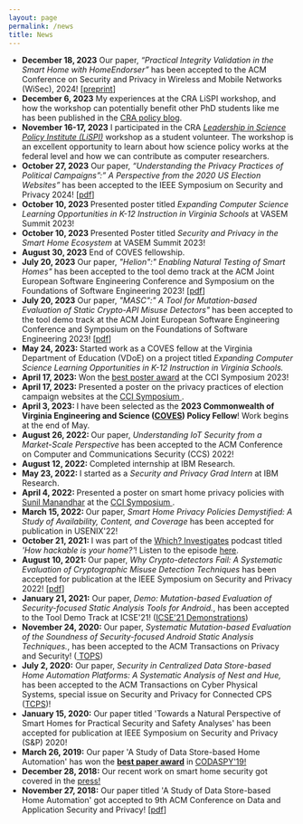 ```yaml
---
layout: page
permalink: /news
title: News
---
```


<div class="container all-news">
  <!-- <h2>News</h2> -->
  <ul>
  <li> <strong>December 18, 2023</strong> Our paper, <em>“Practical Integrity Validation in the Smart Home with
        HomeEndorser”</em> has been accepted to the ACM Conference on Security and Privacy in Wireless and Mobile
      Networks (WiSec), 2024! [<a href="{{ 'assets/pdf/kafle-wisec24-preprint.pdf' | relative_url }}"
        target="_blank">preprint</a>]
    </li>
  <li><strong>December 6, 2023</strong> My experiences at the CRA LiSPI workshop, and how the
      workshop can potentially benefit other PhD students like me has been published in the <a
        href="https://cra.org/govaffairs/blog/2023/12/lispi-perspective-kafle/" target="_blank"> CRA policy blog</a>.
    </li>
  <li> <strong>November 16-17, 2023</strong> I participated in the CRA <a href="https://cra.org/ccc/leadership-development/lispi" target="_blank"><em>Leadership in Science Policy Institute (LiSPI)</em></a> workshop as a student volunteer. The workshop is an excellent opportunity to learn about how science policy works at the federal level and how we can contribute as computer researchers.</li>
  <li> <strong>October 27, 2023</strong> Our paper, <em>“Understanding the Privacy Practices of Political Campaigns”:”
        A Perspective from the 2020 US Election Websites”</em> has been accepted to the IEEE Symposium on Security and
      Privacy 2024! [<a href="{{ 'assets/pdf/kafle-oakland24.pdf' | relative_url }}" target="_blank">pdf</a>]</li>
  <li> <strong> October 10, 2023 </strong>Presented poster titled <em> Expanding Computer Science Learning
        Opportunities in K-12 Instruction in Virginia
        Schools</em> at VASEM Summit 2023!</li>
    <li> <strong>October 10, 2023 </strong>Presented Poster titled <em> Security and Privacy in the Smart Home
        Ecosystem</em> at VASEM Summit 2023!</li>
  <li> <strong> August 30, 2023</strong> End of COVES fellowship.</li>
    <li> <strong> July 20, 2023</strong> Our paper, <em>"Helion":" Enabling Natural Testing of Smart Homes" </em> has
      been accepted to the tool demo
      track at the ACM Joint European Software Engineering Conference and Symposium on the Foundations of Software
      Engineering 2023! [<a href="{{ 'assets/pdf/mandal-fse23-demo.pdf' | relative_url }}" target="_blank">pdf</a>] </li>
    <li> <strong> July 20, 2023</strong> Our paper, <em>"MASC":" A Tool for Mutation-based Evaluation of Static
        Crypto-API
        Misuse Detectors"</em> has been accepted to the tool demo track at the ACM Joint European Software Engineering
      Conference and Symposium on the Foundations of Software Engineering 2023! [<a href="{{ 'assets/pdf/ami-fse23-demo.pdf' | relative_url }}" target="_blank">pdf</a>]</li>
    <li> <strong> May 24, 2023: </strong> Started work as a COVES fellow at the Virginia Department of Education
      (VDoE) on a project titled <em>Expanding Computer Science Learning Opportunities in K-12 Instruction in
        Virginia Schools.</em>
    </li>
    <li> <strong> April 17, 2023: </strong> Won the <a href="https://twitter.com/cyber_cci/status/1648787197322223616"
        target="_blank">best poster award</a> at the CCI Symposium 2023!
    </li>
    <li><strong>April 17, 2023: </strong> Presented a poster on the privacy practices of election campaign websites at
      the <a href="https://cyberinitiative.org/events-programs/2023/cci-symposium-2023.html" target="_blank"> CCI
        Symposium
      </a>.
    </li>
    <li><strong>April 3, 2023: </strong>I have been selected as the <strong>2023 Commonwealth of Virginia Engineering
        and Science
        (<a href="https://www.vasem.org/coves-fellowship-program" target="_blank">COVES</a>) Policy Fellow</strong>!
      Work begins at the end of May.
    </li>
    <li><strong>August 26, 2022: </strong>Our paper, <em>Understanding IoT Security from a Market-Scale Perspective</em>
      has been accepted to the ACM Conference on Computer and Communications Security (CCS) 2022!
    </li>
    <li><strong>August 12, 2022: </strong> Completed internship at IBM Research.
    </li>
    <li><strong>May 23, 2022: </strong> I started as a <em>Security and Privacy Grad Intern</em> at IBM Research.
    </li>
    <li><strong>April 4, 2022: </strong> Presented a poster on smart home privacy policies with <a
        href="https://sunil.pages.wm.edu/" target="_blank">Sunil Manandhar</a> at the <a
        href="https://cyberinitiative.org/events-programs/2022/2022-cci-symposium.html" target="_blank"> CCI Symposium
      </a>.
    </li>
    <li><strong>March 15, 2022: </strong> Our paper, <em>Smart Home Privacy Policies Demystified: A Study of
        Availability, Content, and Coverage</em> has been accepted for publication in USENIX'22!
    </li>    
    <li><strong>October 21, 2021: </strong> I was part of the <a href="https://play.acast.com/s/which-investigates/" target="_blank">Which? Investigates</a> podcast titled <em>'How hackable is your home?'</em>! Listen to the episode <a href="https://podcasts.apple.com/us/podcast/how-hackable-is-your-home/id1570247993?i=1000539342637" target="_blank">here</a>. </li>
    <li><strong>August 10, 2021: </strong> Our paper, <em>Why Crypto-detectors Fail: A Systematic Evaluation of Cryptographic Misuse Detection Techniques</em> has been accepted for publication at the IEEE Symposium on Security and Privacy 2022! [<a
      href="{{ 'assets/pdf/ami-oakland22.pdf' | relative_url }}" target="_blank">pdf</a>] </li>
    <li><strong> January 21, 2021:</strong> Our paper, <em>Demo: Mutation-based Evaluation of Security-focused Static Analysis Tools for Android.</em>, has been accepted to the Tool Demo Track at ICSE'21! (<a href="https://conf.researchr.org/track/icse-2021/icse-2021-Demonstrations" target="_blank">ICSE'21 Demonstrations</a>) </li>
    <li><strong> November 24, 2020:</strong> Our paper, <em>Systematic Mutation-based Evaluation of the Soundness of Security-focused Android Static Analysis Techniques.</em>, has been accepted to the ACM Transactions on Privacy and Security! (<a href="https://dl.acm.org/journal/tops" target="_blank"> TOPS</a>) </li>
    <li><strong> July 2, 2020:</strong> Our paper, <em>Security in Centralized Data Store-based Home Automation Platforms: A Systematic Analysis of Nest and Hue,</em> has been accepted to the ACM Transactions on Cyber Physical Systems, special issue on Security and Privacy for Connected CPS (<a href="https://dl.acm.org/journal/tcps" target="_blank">TCPS</a>)!</li>
    <li><strong> January 15, 2020:</strong> Our paper titled 'Towards a Natural Perspective of Smart Homes for Practical Security and Safety Analyses' has been accepted for publication at IEEE Symposium on Security and Privacy (S&P) 2020! </li>
    <li><strong> March 26, 2019:</strong> Our paper 'A Study of Data Store-based Home Automation' has won the <a href="{{ 'assets/images/CODASPY19-BPA.jpg' | relative_url }}" target="_blank"><strong>best paper award</strong></a> in <a href="http://www.codaspy.org/2019/awards.html"
        target="_blank">CODASPY'19!</a> </li>
    <li><strong> December 28, 2018:</strong> Our recent work on smart home security got covered in the <a href="{{ '/publications#press' | relative_url }}"> press!</a></li>
    <li><strong> November 27, 2018:</strong> Our paper titled 'A Study of Data Store-based Home Automation' got accepted to 9th ACM Conference on Data and Application Security and Privacy! [<a
        href="{{ 'assets/pdf/kafle-codaspy19.pdf' | relative_url }}" target="_blank">pdf</a>] </li>
  </ul>
</div>
